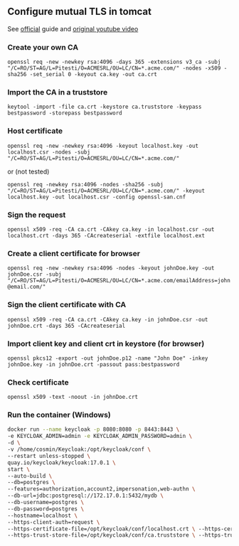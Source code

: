 ## Configure mutual TLS in tomcat

See [official](https://www.keycloak.org/server/enabletls) guide and [original youtube video](https://www.youtube.com/watch?v=yq1hzNs1JQU)

### Create your own CA

`openssl req -new -newkey rsa:4096 -days 365 -extensions v3_ca -subj "/C=RO/ST=AG/L=Pitesti/O=ACMESRL/OU=LC/CN=*.acme.com/" -nodes -x509 -sha256 -set_serial 0 -keyout ca.key -out ca.crt`

### Import the CA in a truststore
`keytool -import -file ca.crt -keystore ca.truststore -keypass bestpassword -storepass bestpassword`

### Host certificate 
`openssl req -new -newkey rsa:4096 -keyout localhost.key -out localhost.csr -nodes -subj "/C=RO/ST=AG/L=Pitesti/O=ACMESRL/OU=LC/CN=*.acme.com/"`

or (not tested)

`openssl req -newkey rsa:4096 -nodes -sha256 -subj "/C=RO/ST=AG/L=Pitesti/O=ACMESRL/OU=LC/CN=*.acme.com/" -keyout localhost.key -out localhost.csr -config openssl-san.cnf`

### Sign the request
`openssl x509 -req -CA ca.crt -CAkey ca.key -in localhost.csr -out localhost.crt -days 365 -CAcreateserial -extfile localhost.ext`

### Create a client certificate for browser
`openssl req -new -newkey rsa:4096 -nodes -keyout johnDoe.key -out johnDoe.csr -subj "/C=RO/ST=AG/L=Pitesti/O=ACMESRL/OU=LC/CN=*.acme.com/emailAddress=john@email.com/"`

### Sign the client certificate with CA
`openssl x509 -req -CA ca.crt -CAkey ca.key -in johnDoe.csr -out johnDoe.crt -days 365 -CAcreateserial`

### Import client key and client crt in keystore (for browser)
`openssl pkcs12 -export -out johnDoe.p12 -name "John Doe" -inkey johnDoe.key -in johnDoe.crt -passout pass:bestpassword`

### Check certificate
`openssl x509 -text -noout -in johnDoe.crt`

### Run the container (Windows)

```bash
docker run --name keycloak -p 8080:8080 -p 8443:8443 \
-e KEYCLOAK_ADMIN=admin -e KEYCLOAK_ADMIN_PASSWORD=admin \
-d \
-v /home/cosmin/Keycloak:/opt/keycloak/conf \
--restart unless-stopped \
quay.io/keycloak/keycloak:17.0.1 \
start \
--auto-build \
--db=postgres \
--features=authorization,account2,impersonation,web-authn \
--db-url=jdbc:postgresql://172.17.0.1:5432/mydb \
--db-username=postgres \
--db-password=postgres \
--hostname=localhost \
--https-client-auth=request \
--https-certificate-file=/opt/keycloak/conf/localhost.crt \ --https-certificate-key-file=/opt/keycloak/conf/localhost.key \
--https-trust-store-file=/opt/keycloak/conf/ca.truststore \ --https-trust-store-password=bestpassword
```